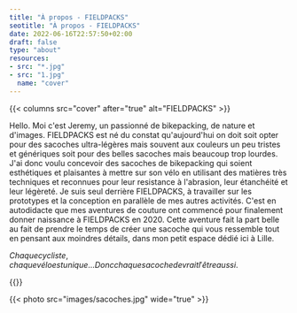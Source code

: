 ```yaml
---
title: "À propos - FIELDPACKS"
seotitle: "À propos - FIELDPACKS"
date: 2022-06-16T22:57:50+02:00
draft: false
type: "about"
resources:
- src: "*.jpg"
- src: "1.jpg"
  name: "cover"
---
```

{{< columns src="cover" after="true" alt="FIELDPACKS" >}}
<div class="ml-6">Hello. Moi c'est Jeremy, un passionné de bikepacking, de nature et d'images. FIELDPACKS est né du constat qu'aujourd'hui on doit soit opter pour des sacoches ultra-légères mais souvent aux couleurs un peu tristes et génériques soit pour des belles sacoches mais beaucoup trop lourdes. J'ai donc voulu concevoir des sacoches de bikepacking qui soient esthétiques et plaisantes à mettre sur son vélo en utilisant des matières très techniques et reconnues pour leur resistance à l'abrasion, leur étanchéité et leur légèreté. Je suis seul derrière FIELDPACKS, à travailler sur les prototypes et la conception en parallèle de mes autres activités. C'est en autodidacte que mes aventures de couture ont commencé pour finalement donner naissance à FIELDPACKS en 2020. Cette aventure fait la part belle au fait de prendre le temps de créer une sacoche qui vous ressemble tout en pensant aux moindres détails, dans mon petit espace dédié ici à Lille.

$Chaque cycliste, chaque vélo est unique... Donc chaque sacoche devrait l'être aussi.$</div>{{</columns >}}

{{< photo src="images/sacoches.jpg" wide="true" >}}
